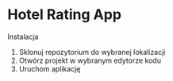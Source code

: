 # Hotel Rating App

Instalacja
1. Sklonuj repozytorium do wybranej lokalizacji
2. Otwórz projekt w wybranym edytorze kodu
3. Uruchom aplikację
